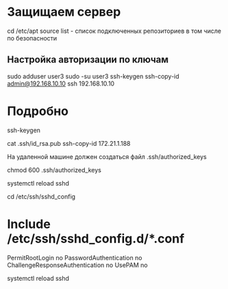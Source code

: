 # Защищаем сервер

cd /etc/apt
source list - список подключенных репозиториев в том числе по безопасности

## Настройка авторизации по ключам

<!-- Короткий пример -->

sudo adduser user3
sudo -su user3
ssh-keygen
ssh-copy-id admin@192.168.10.10
ssh 192.168.10.10

# Подробно

<!-- Под пользователем НЕ ROOT выполняем команду -->

ssh-keygen

<!-- Создается ключ в /home/ka/.ssh/id_rsa.pub -->
<!-- Можем вывести и скопировать или сразу установить на удаленную машину. -->

cat .ssh/id_rsa.pub
ssh-copy-id 172.21.1.188

<!-- Если ssh-copy-id не работает то можно выполнить команду
cat ~/.ssh/id_rsa.pub | ssh username@remote_host "mkdir -p ~/.ssh && cat >> ~/.ssh/authorized_keys" -->

На удаленной машине должен создаться файл .ssh/authorized_keys

<!-- Проверяем права 600 -->

chmod 600 .ssh/authorized_keys

<!-- После изменений перезагружаем cлужбу -->

systemctl reload sshd

<!-- Подключаемся с машины у которой key ключ к той у которой pub-->

<!-- Если все хорошо, то отключаем авторизацию по паролю на той машине у которой pub ключ  -->

cd /etc/ssh/sshd_config

# Include /etc/ssh/sshd_config.d/\*.conf

PermitRootLogin no
PasswordAuthentication no
ChallengeResponseAuthentication no
UsePAM no

<!-- После изменений перезагружаем cлужбу -->

systemctl reload sshd
